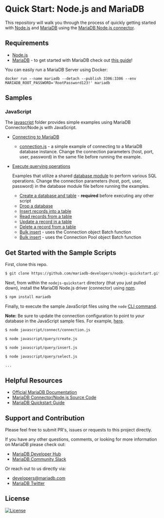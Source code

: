 # Quick Start: Node.js and MariaDB

This repository will walk you through the process of quickly getting started with [Node.js](https://nodejs.org) and [MariaDB](https://github.com/mariadb-developers/mariadb-getting-started) using the [MariaDB Node.js connector](https://github.com/mariadb-corporation/mariadb-connector-nodejs).

## Requirements 

* [Node.js](https://nodejs.org/en/download/)
* [MariaDB](https://mariadb.com) - to get started with MariaDB check out [this guide](https://github.com/mariadb-developers/mariadb-getting-started)!

You can easily run a MariaDB Server using Docker:

```Shell
docker run --name mariadb --detach --publish 3306:3306 --env MARIADB_ROOT_PASSWORD='RootPassword123!' mariadb
```

## Samples

### JavaScript

The [javascript](javascript) folder provides simple examples using MariaDB Connector/Node.js with JavaScript.

* [Connecting to MariaDB](javascript/connect)
    * [connection.js](javascript/connect/connection.js) - a simple example of connecting to a MariaDB database instance. Change the connection parameters (host, port, user, password) in the same file before running the example.

* [Execute querying operations](javascript/query)

    Examples that utilize a shared [database module](javascript/query/db.js) to perform various SQL operations. Change the connection parameters (host, port, user, password) in the database module file before running the examples.

    * [Create a database and table](javascript/query/create.js) - **required** before executing any other script
    * [Drop a database](javascript/query/drop.js)
    * [Insert records into a table](javascript/query/insert.js)
    * [Read records from a table](javascript/query/read.js)
    * [Update a record in a table](javascript/query/update.js)
    * [Delete a record from a table](javascript/query/delete.js)
    * [Bulk insert](javascript/query/batch_insert.js) - uses the Connection object Batch function
    * [Bulk insert](javascript/query/batch_insert.js) -  uses the Connection Pool object Batch function
    

## Get Started with the Sample Scripts

First, clone this repo.

```bash
$ git clone https://github.com/mariadb-developers/nodejs-quickstart.git
```

Next, from within the `nodejs-quickstart` directory (that you just pulled down), install the MariaDB Node.js driver (connector) using [npm](npmjs.com).


```bash
$ npm install mariadb
```

Finally, to execute the sample JavaScript files using the `node` [CLI command](https://nodejs.org/api/cli.html).

**Note:** Be sure to update the connection configuration to point to _your_ database in the JavaScript sample files. For example, [here](javascript/connect/connection.js#L7-L12).

```bash 
$ node javascript/connect/connection.js

$ node javascript/query/create.js

$ node javascript/query/insert.js

$ node javascript/query/select.js

...
```

## Helpful Resources

* [Official MariaDB Documentation](https://mariadb.com/docs)
* [MariaDB Connector/Node.js Source Code](https://github.com/mariadb-corporation/mariadb-connector-nodejs)
* [MariaDB Quickstart Guide](https://github.com/mariadb-developers/mariadb-getting-started)

## Support and Contribution

Please feel free to submit PR's, issues or requests to this project directly.

If you have any other questions, comments, or looking for more information on MariaDB please check out:

* [MariaDB Developer Hub](https://mariadb.com/developers)
* [MariaDB Community Slack](https://r.mariadb.com/join-community-slack)

Or reach out to us directly via:

* [developers@mariadb.com](mailto:developers@mariadb.com)
* [MariaDB Twitter](https://twitter.com/mariadb)

## License <a name="license"></a>
[![License](https://img.shields.io/badge/License-MIT-blue.svg?style=plastic)](https://opensource.org/licenses/MIT)
